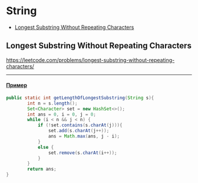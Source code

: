 # String

+ [Longest Substring Without Repeating Characters](#Longest-Substring-Without-Repeating-Characters)

## Longest Substring Without Repeating Characters
 
https://leetcode.com/problems/longest-substring-without-repeating-characters/

---

#### [Пример](src/main/java/ru/maximen/string/LengthOfLongestSubstring.java)

```java
public static int getLengthOfLongestSubstring(String s){
        int n = s.length();
        Set<Character> set = new HashSet<>();
        int ans = 0, i = 0, j = 0;
        while (i < n && j < n) {
            if (!set.contains(s.charAt(j))){
                set.add(s.charAt(j++));
                ans = Math.max(ans, j - i);
            }
            else {
                set.remove(s.charAt(i++));
            }
        }
        return ans;
}
```